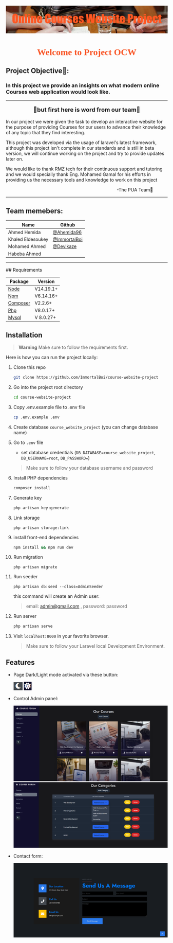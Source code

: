 ![img](readmeimgs\Online_Courses_Website_Project.png)
<h1 align="center" style="color:#f95627;font-family:ver">Welcome to Project OCW</h1>

<h2 style="font-weight:bold"> Project Objective&#127919: </h2> 

### In this project we provide an insights on what modern online Courses web application would look like.

<hr>
<p align="center" style="font-size: 18px;font-weight:bold">&#128158but first here is word from our team&#128158</p>

In our project we were given the task to develop an
interactive website for the purpose of providing Courses for our users to advance their knowledge of any topic that they find interesting. 

This project was developed via the usage of laravel's latest framework, although this project isn't complete in our standards and is still in beta version, we will continue working on the project and try to provide updates later on. 

We would like to thank RMZ tech for their continuous support and tutoring and we would specially thank Eng. Mohamed Gamal for his efforts in providing us the necessary tools and knowledge to work on this project

<p style="text-align: center ;text-indent: 300px">-The PUA Team&#128150</p>
<hr>

## Team memebers:

| Name | Github |
| ----- | ------------|
|Ahmed Hemida | [@Ahemida96](https://github.com/Ahemida96)
|Khaled Eldesoukey | [@ImmortalBoi](https://github.com/ImmortalBoi)
|Mohamed Ahmed | [@Devikaze](https://github.com/Devikaze)
|Habeba Ahmed|

<hr>
<a name="requirements"></a>
## Requirements

Package | Version
--- | ---
[Node](https://nodejs.org/en/) | V14.19.1+
[Npm](https://nodejs.org/en/)  | V6.14.16+ 
[Composer](https://getcomposer.org/)  | V2.2.6+
[Php](https://www.php.net/)  | V8.0.17+
[Mysql](https://www.mysql.com/)  |V 8.0.27+

<a name="installation"></a>
## Installation

> **Warning**
> Make sure to follow the requirements first.

Here is how you can run the project locally:
1. Clone this repo
    ```sh
    git clone https://github.com/ImmortalBoi/course-website-project
    ```

1. Go into the project root directory
    ```sh
    cd course-website-project
    ```

1. Copy .env.example file to .env file
    ```sh
    cp .env.example .env
    ```
1. Create database `course_website_project` (you can change database name)

1. Go to `.env` file 
    - set database credentials (`DB_DATABASE=course_website_project`, `DB_USERNAME=root`, `DB_PASSWORD=`)
    > Make sure to follow your database username and password

1. Install PHP dependencies 
    ```sh
    composer install
    ```

1. Generate key 
    ```sh
    php artisan key:generate
    ```
1. Link storage
    ```
    php artisan storage:link 
    ```
1. install front-end dependencies
    ```sh
    npm install && npm run dev
    ```

1. Run migration
    ```
    php artisan migrate
    ```
    
1. Run seeder
    ```
    php artisan db:seed --class=AdminSeeder
    ```
    this command will create an Admin user:
     > email: admin@gmail.com , password: password


1. Run server 
   
    ```sh
    php artisan serve
    ```  

1. Visit `localhost:8000` in your favorite browser.     

    > Make sure to follow your Laravel local Development Environment.


## Features

- Page Dark/Light mode activated via these button:

    ![dark](readmeimgs\moon.PNG) ![light](readmeimgs\sun.PNG)

- Control Admin panel:

    ![courses](readmeimgs\courses.png)
    ![categories](readmeimgs\categories.png)

- Contact form:

    ![form](readmeimgs\contactform.png)


